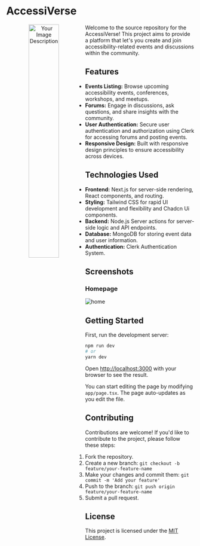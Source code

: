 # AccessiVerse
<p align="center">
    <img src="https://github.com/sumairq/accessiverse/assets/60618877/46c5416d-413c-4f14-9b03-dd2d93f0086e" style="float:left; margin-right:10px; width:40%;" alt="Your Image Description">
</p>

Welcome to the source repository for the AccessiVerse! This project aims to provide a platform that let's you create and join accessibility-related events and discussions within the community.

## Features

- **Events Listing:** Browse upcoming accessibility events, conferences, workshops, and meetups.
- **Forums:** Engage in discussions, ask questions, and share insights with the community.
- **User Authentication:** Secure user authentication and authorization using Clerk for accessing forums and posting events.
- **Responsive Design:** Built with responsive design principles to ensure accessibility across devices.

## Technologies Used

- **Frontend:** Next.js for server-side rendering, React components, and routing.
- **Styling:** Tailwind CSS for rapid UI development and flexibility and Chadcn Ui components.
- **Backend:** Node.js Server actions for server-side logic and API endpoints.
- **Database:** MongoDB for storing event data and user information.
- **Authentication:** Clerk Authentication System.

## Screenshots
### Homepage
![home](https://github.com/sumairq/accessiverse/assets/60618877/a324fcc9-097b-45db-aadb-7fdcee8906f9)



## Getting Started

First, run the development server:

```bash
npm run dev
# or
yarn dev
```

Open [http://localhost:3000](http://localhost:3000) with your browser to see the result.

You can start editing the page by modifying `app/page.tsx`. The page auto-updates as you edit the file.

## Contributing

Contributions are welcome! If you'd like to contribute to the project, please follow these steps:

1. Fork the repository.
2. Create a new branch: `git checkout -b feature/your-feature-name`
3. Make your changes and commit them: `git commit -m 'Add your feature'`
4. Push to the branch: `git push origin feature/your-feature-name`
5. Submit a pull request.

## License

This project is licensed under the [MIT License](LICENSE).




